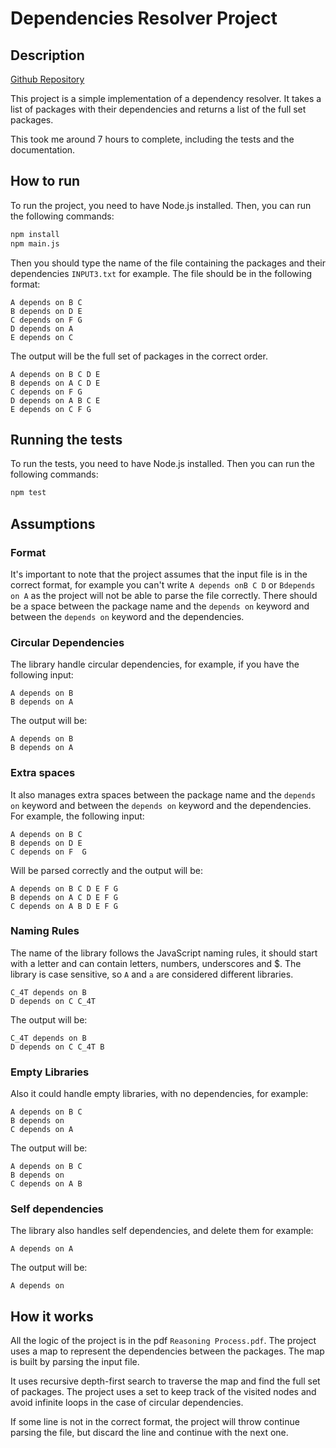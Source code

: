 # Dependencies Resolver Project

## Description

[Github Repository](https://github.com/nervesscat/ProgrammingTest)

This project is a simple implementation of a dependency resolver. It takes a list of packages with their dependencies and returns a list of the full set packages.

This took me around 7 hours to complete, including the tests and the documentation.

## How to run

To run the project, you need to have Node.js installed. Then, you can run the following commands:

```bash
npm install
npm main.js
```

Then you should type the name of the file containing the packages and their dependencies `INPUT3.txt` for example. The file should be in the following format:

```text
A depends on B C
B depends on D E
C depends on F G
D depends on A
E depends on C
```

The output will be the full set of packages in the correct order.

```text
A depends on B C D E
B depends on A C D E
C depends on F G
D depends on A B C E
E depends on C F G
```

## Running the tests

To run the tests, you need to have Node.js installed. Then you can run the following commands:

```bash
npm test
```

## Assumptions

### Format

It's important to note that the project assumes that the input file is in the correct format, for example you can't write `A depends onB C D` or `Bdepends on A` as the project will not be able to parse the file correctly. There should be a space between the package name and the `depends on` keyword and between the `depends on` keyword and the dependencies.

### Circular Dependencies

The library handle circular dependencies, for example, if you have the following input:

```text
A depends on B
B depends on A
```

The output will be:

```text
A depends on B
B depends on A
```

### Extra spaces

It also manages extra spaces between the package name and the `depends on` keyword and between the `depends on` keyword and the dependencies. For example, the following input:

```text
A depends on B C
B depends on D E
C depends on F  G
```

Will be parsed correctly and the output will be:

```text
A depends on B C D E F G
B depends on A C D E F G
C depends on A B D E F G
```

### Naming Rules

The name of the library follows the JavaScript naming rules, it should start with a letter and can contain letters, numbers, underscores and $. The library is case sensitive, so `A` and `a` are considered different libraries.

```text
C_4T depends on B
D depends on C C_4T
```

The output will be:

```text
C_4T depends on B
D depends on C C_4T B
```

### Empty Libraries

Also it could handle empty libraries, with no dependencies, for example:

```text
A depends on B C
B depends on
C depends on A
```

The output will be:

```text
A depends on B C
B depends on
C depends on A B
```

### Self dependencies

The library also handles self dependencies, and delete them for example:

```text
A depends on A
```

The output will be:

```text
A depends on
```

## How it works

All the logic of the project is in the pdf `Reasoning Process.pdf`. The project uses a map to represent the dependencies between the packages. The map is built by parsing the input file.

It uses recursive depth-first search to traverse the map and find the full set of packages. The project uses a set to keep track of the visited nodes and avoid infinite loops in the case of circular dependencies.

If some line is not in the correct format, the project will throw continue parsing the file, but discard the line and continue with the next one.
